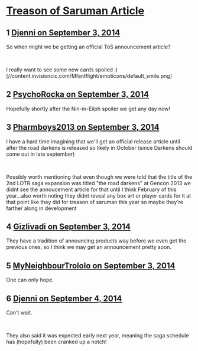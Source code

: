 # [Treason of Saruman Article](https://community.fantasyflightgames.com/topic/121015-treason-of-saruman-article/)

## 1 [Djenni on September 3, 2014](https://community.fantasyflightgames.com/topic/121015-treason-of-saruman-article/?do=findComment&comment=1244530)

So when might we be getting an official ToS announcement article?

 

I really want to see some new cards spoiled :) [//content.invisioncic.com/Mfantflight/emoticons/default_smile.png]

## 2 [PsychoRocka on September 3, 2014](https://community.fantasyflightgames.com/topic/121015-treason-of-saruman-article/?do=findComment&comment=1244600)

Hopefully shortly after the Nin-in-Eilph spoiler we get any day now!

## 3 [Pharmboys2013 on September 3, 2014](https://community.fantasyflightgames.com/topic/121015-treason-of-saruman-article/?do=findComment&comment=1244687)

I have a hard time imagining that we'll get an official release article until after the road darkens is released so likely in October (since Darkens should come out in late september)

 

Possibly worth mentioning that even though we were told that the title of the 2nd LOTR saga expansion was titled "the road darkens" at Gencon 2013 we didnt see the annoucement article for that until I think February of this year...also worth noting they didnt reveal any box art or player cards for it at that point like they did for treason of saruman this year so maybe they're farther along in development

## 4 [Gizlivadi on September 3, 2014](https://community.fantasyflightgames.com/topic/121015-treason-of-saruman-article/?do=findComment&comment=1244789)

They have a tradition of announcing products way before we even get the previous ones, so I think we may get an announcement pretty soon.

## 5 [MyNeighbourTrololo on September 3, 2014](https://community.fantasyflightgames.com/topic/121015-treason-of-saruman-article/?do=findComment&comment=1245091)

One can only hope.

## 6 [Djenni on September 4, 2014](https://community.fantasyflightgames.com/topic/121015-treason-of-saruman-article/?do=findComment&comment=1246625)

Can't wait.

 

They also said it was expected early next year, meaning the saga schedule has (hopefully) been cranked up a notch!

